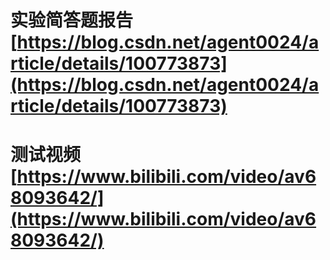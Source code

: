 # 实验简答题报告 [https://blog.csdn.net/agent0024/article/details/100773873](https://blog.csdn.net/agent0024/article/details/100773873)

# 测试视频[https://www.bilibili.com/video/av68093642/](https://www.bilibili.com/video/av68093642/)

